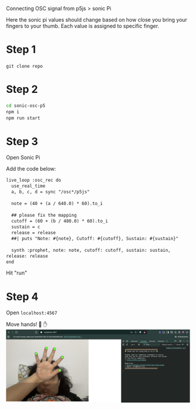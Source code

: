 Connecting OSC signal from p5js > sonic Pi

Here the sonic pi values should change based on how close you bring your fingers to your thumb. Each value is assigned to specific finger.

# Step 1

`git clone repo`

# Step 2
```bash
cd sonic-osc-p5
npm i
npm run start
```

# Step 3
Open Sonic Pi

Add the code below:

```
live_loop :osc_rec do
  use_real_time
  a, b, c, d = sync "/osc*/p5js"

  note = (40 + (a / 640.0) * 60).to_i

  ## please fix the mapping
  cutoff = (60 + (b / 480.0) * 60).to_i
  sustain = c
  release = release
  ##| puts "Note: #{note}, Cutoff: #{cutoff}, Sustain: #{sustain}"

  synth :prophet, note: note, cutoff: cutoff, sustain: sustain, release: release
end
```
Hit "run"

# Step 4
Open `localhost:4567`

Move hands! 🙌 ✋
![hands](handpose.png)
